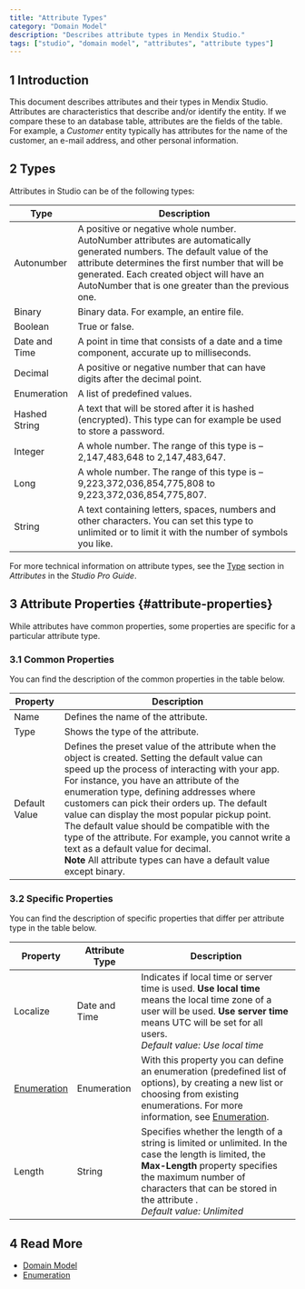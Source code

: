 ```yaml
---
title: "Attribute Types"
category: "Domain Model"
description: "Describes attribute types in Mendix Studio."
tags: ["studio", "domain model", "attributes", "attribute types"]
---
```


## 1 Introduction 

This document describes attributes and their types in Mendix Studio. Attributes are characteristics that describe and/or identify the entity. If we compare these to an database table, attributes are the fields of the table. For example, a *Customer* entity typically has attributes for the name of the customer, an e-mail address, and other personal information. 

## 2 Types

Attributes in Studio can be of the following types:

| Type          | Description                                                  |
| ------------- | ------------------------------------------------------------ |
| Autonumber    | A positive or negative whole number. AutoNumber attributes are automatically generated numbers. The default value of the attribute determines the first number that will be generated. Each created object will have an AutoNumber that is one greater than the previous one. |
| Binary        | Binary data. For example, an entire file.                    |
| Boolean       | True or false.                                               |
| Date and Time | A point in time that consists of a date and a time component, accurate up to milliseconds. |
| Decimal       | A positive or negative number that can have digits after the decimal point. |
| Enumeration   | A list of predefined values.                                 |
| Hashed String | A text that will be stored after it is hashed (encrypted). This type can for example be used to store a password. |
| Integer       | A whole number.  The range of this type is –2,147,483,648 to 2,147,483,647. |
| Long          | A whole number.  The range of this type is –9,223,372,036,854,775,808 to 9,223,372,036,854,775,807. |
| String        | A text containing letters, spaces, numbers and other characters. You can set this type to unlimited or to limit it with the number of symbols you like. |

For more technical information on attribute types, see the [Type](/refguide/attributes#type) section in *Attributes* in the *Studio Pro Guide*.

## 3 Attribute Properties {#attribute-properties}

While attributes have common properties, some properties are specific for a particular attribute type. 

### 3.1 Common Properties

You can find the description of the common properties in the table below. 

| Property      | Description                                                  |
| ------------- | ------------------------------------------------------------ |
| Name          | Defines the name of the attribute.                           |
| Type          | Shows the type of the attribute.                             |
| Default Value | Defines the preset value of the attribute when the object is created. Setting the default value can speed up the process of interacting with your app. For instance, you have an attribute of the enumeration type, defining addresses where customers can pick their orders up. The default value can display the most popular pickup point. <br />The default value should be compatible with the type of the attribute. For example, you cannot write a text as a default value for decimal.  <br />**Note** All attribute types can have a default value except binary. |

### 3.2 Specific Properties

You can find the description of specific properties that differ per attribute type in the table below. 

| Property                                 | Attribute Type | Description                                                  |
| ---------------------------------------- | -------------- | ------------------------------------------------------------ |
| Localize                                 | Date and Time  | Indicates if local time or server time is used. **Use local time** means the local time zone of a user will be used. **Use server time** means UTC  will be set for all users. <br />*Default value: Use local time* |
| [Enumeration](domain-models-enumeration) | Enumeration    | With this property you can define an enumeration (predefined list of options), by creating a new list or choosing from existing enumerations. For more information, see [Enumeration](domain-models-enumeration). |
| Length                                   | String         | Specifies whether the length of a string is limited or unlimited. In the case the length is limited, the **Max-Length** property specifies the maximum number of characters that can be stored in the attribute . <br />*Default value: Unlimited* |

## 4 Read More

* [Domain Model](domain-models)
* [Enumeration](domain-models-enumeration)
